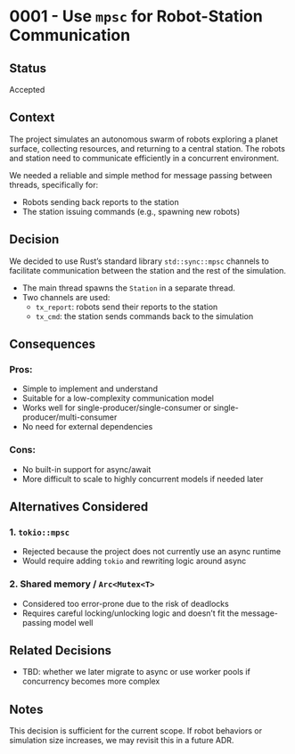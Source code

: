 # 0001 - Use `mpsc` for Robot-Station Communication

## Status
Accepted

## Context

The project simulates an autonomous swarm of robots exploring a planet surface, collecting resources, and returning to a central station. The robots and station need to communicate efficiently in a concurrent environment.

We needed a reliable and simple method for message passing between threads, specifically for:
- Robots sending back reports to the station
- The station issuing commands (e.g., spawning new robots)

## Decision

We decided to use Rust’s standard library `std::sync::mpsc` channels to facilitate communication between the station and the rest of the simulation.

- The main thread spawns the `Station` in a separate thread.
- Two channels are used:
    - `tx_report`: robots send their reports to the station
    - `tx_cmd`: the station sends commands back to the simulation

## Consequences

### Pros:
- Simple to implement and understand
- Suitable for a low-complexity communication model
- Works well for single-producer/single-consumer or single-producer/multi-consumer
- No need for external dependencies

### Cons:
- No built-in support for async/await
- More difficult to scale to highly concurrent models if needed later

## Alternatives Considered

### 1. `tokio::mpsc`
- Rejected because the project does not currently use an async runtime
- Would require adding `tokio` and rewriting logic around async

### 2. Shared memory / `Arc<Mutex<T>`
- Considered too error-prone due to the risk of deadlocks
- Requires careful locking/unlocking logic and doesn’t fit the message-passing model well

## Related Decisions
- TBD: whether we later migrate to async or use worker pools if concurrency becomes more complex

## Notes
This decision is sufficient for the current scope. If robot behaviors or simulation size increases, we may revisit this in a future ADR.
